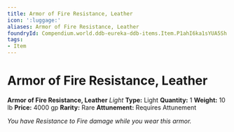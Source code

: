 ```yaml
---
title: Armor of Fire Resistance, Leather
icon: ':luggage:'
aliases: Armor of Fire Resistance, Leather
foundryId: Compendium.world.ddb-eureka-ddb-items.Item.P1ahI6ka1sYUA5Sh
tags:
- Item
---
```


# Armor of Fire Resistance, Leather

**Armor of Fire Resistance, Leather**
_Light_
**Type:** Light
**Quantity:** 1
**Weight:** 10 lb
**Price:** 4000 gp
**Rarity:** Rare
**Attunement:** Requires Attunement

*You have Resistance to Fire damage while you wear this armor.*